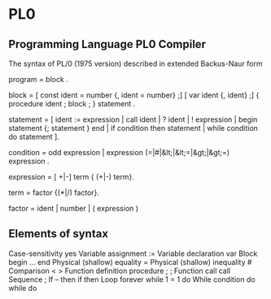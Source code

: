 # PL0

## Programming Language PL0 Compiler

The syntax of PL/0 (1975 version) described in extended Backus-Naur form

program = block .
 
block = [ const ident = number {, ident = number} ;]
        [ var ident {, ident} ;]
        { procedure ident ; block ; } statement .
 
statement = [ ident := expression | call ident 
              | ? ident | ! expression 
              | begin statement {; statement } end 
              | if condition then statement 
              | while condition do statement ].
 
condition = odd expression |
            expression (=|#|&amp;lt;|&amp;lt;=|&amp;gt;|&amp;gt;=) expression .
 
expression = [ +|-] term { (+|-) term}.
 
term = factor {(*|/) factor}.
 
factor = ident | number | ( expression )

## Elements of syntax

Case-sensitivity	yes
Variable assignment	:=
Variable declaration	var
Block	begin … end
Physical (shallow) equality	=
Physical (shallow) inequality	#
Comparison	< >
Function definition	procedure <name>; <body>;
Function call	call <name>
Sequence	;
If – then	if <condition> then <trueBlock>
Loop forever	while 1 = 1 do <loopBody>
While condition do	while do <loopBody>
